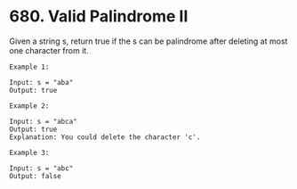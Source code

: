 # 680. Valid Palindrome II

Given a string s, return true if the s can be palindrome after deleting at most one character from it.

```
Example 1:

Input: s = "aba"
Output: true

Example 2:

Input: s = "abca"
Output: true
Explanation: You could delete the character 'c'.

Example 3:

Input: s = "abc"
Output: false
```